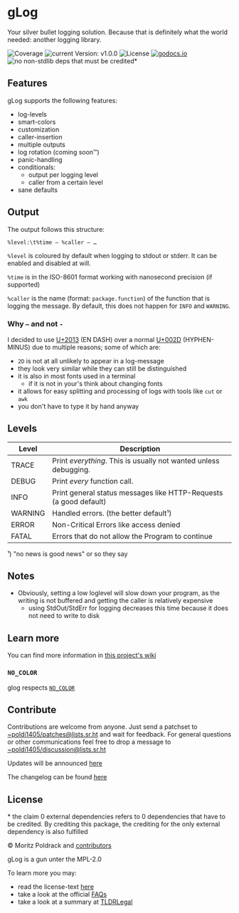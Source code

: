 # gLog

Your silver bullet logging solution. Because that is definitely what
the world needed: another logging library.

![Coverage](https://img.shields.io/static/v1?label=coverage&message=91%25&color=brightgreen&style=flat-square)
![current Version: v1.0.0](https://img.shields.io/static/v1?label=version&message=1.0.0&color=green&style=flat-square)
![License](https://img.shields.io/static/v1?label=license&message=MPL-2&color=blue&style=flat-square)
[![godocs.io](https://img.shields.io/badge/godoc-reference-blue?style=flat-square)](https://godocs.io/git.sr.ht/~poldi1405/glog)
![no non-stdlib deps that must be credited](https://img.shields.io/badge/external_dependencies-0-green?style=flat-square)\*

## Features

gLog supports the following features:

- log-levels 
- smart-colors
- customization
- caller-insertion
- multiple outputs
- log rotation (coming soon™)
- panic-handling
- conditionals:
	- output per logging level
	- caller from a certain level
- sane defaults

## Output

The output follows this structure:

``` %level:\t%time – %caller – … ```

`%level` is coloured by  default when logging  to stdout  or stderr.
It  can be enabled and disabled at will.

`%time` is in the ISO-8601 format working with nanosecond precision
(if supported)

`%caller` is the  name  (format:  `package.function`)  of  the
function that is logging the message.  By default, this does not
happen for `INFO` and `WARNING`.

### Why `–` and not `-`

I  decided  to  use  [U+2013](https://codepoints.net/U+2013)  (EN
DASH)  over a normal [U+002D](https://codepoints.net/U+002D)
(HYPHEN-MINUS)  due  to multiple reasons; some of which are:

- `2D` is not at all unlikely to appear in a log-message
- they look very similar while they can still be distinguished
- it is also in most fonts used in a terminal
	- if it is not in your's think about changing fonts
- it allows for easy splitting and processing of logs with tools like
  `cut` or `awk`
- you don't have to type it by hand anyway

## Levels

| Level   | Description                                                       |
|---------|-------------------------------------------------------------------|
| TRACE   | Print *everything*. This is usually not wanted unless debugging.  |
| DEBUG   | Print *every* function call.                                      |
| INFO    | Print general status messages like HTTP-Requests (a good default) |
| WARNING | Handled errors. (the better default¹)                             |
| ERROR   | Non-Critical Errors like access denied                            |
| FATAL   | Errors that do not allow the Program to continue                  |

¹) "no news is good news" or so they say

## Notes

- Obviously, setting a low loglevel will slow down your program, as
  the writing is not buffered and getting the caller is relatively
  expensive
	- using StdOut/StdErr for logging decreases this time because
	  it does not need to write to disk

## Learn more

You can find more information in [this project's
wiki](https://man.sr.ht/~poldi1405/glog/)

### `NO_COLOR`

glog respects [`NO_COLOR`](https://no-color.org)

## Contribute

Contributions are welcome from anyone. Just send a patchset to
[~poldi1405/patches@lists.sr.ht](mailto:~poldi1405/patches@lists.sr.ht)
and wait for feedback. For general questions or other communications
feel free to drop a message to
[~poldi1405/discussion@lists.sr.ht](mailto:~poldi1405/discussion@lists.sr.ht)

Updates will be announced
[here](https://lists.sr.ht/~poldi1405/updates)

The changelog can be found
[here](https://lists.sr.ht/~poldi1405/updates?search=%5Bglog%5D)

## License

\* the claim 0 external dependencies refers to 0 dependencies that
   have to be credited. By crediting this package, the crediting for the
   only external dependency is also fulfilled

&copy; Moritz Poldrack and [contributors](CONTRIBUTORS.md)

gLog is a gun unter the MPL-2.0

To learn more you may:
- read the license-text [here](https://www.mozilla.org/en-US/MPL/2.0/)
- take a look at the official
  [FAQs](https://www.mozilla.org/en-US/MPL/2.0/FAQ/)
- take a look at a summary at
  [TLDRLegal](https://www.tldrlegal.com/l/mpl-2.0)
